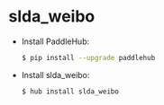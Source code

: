 # slda_weibo
* Install PaddleHub: 

    ```bash
    $ pip install --upgrade paddlehub
    ```

* Install slda_weibo: 

    ```bash
    $ hub install slda_weibo
    ```
